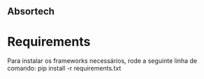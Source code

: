 ## Absortech

# Requirements
Para instalar os frameworks necessários, rode a seguinte linha de comando:
pip install -r requirements.txt